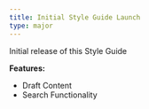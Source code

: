 ```yaml
---
title: Initial Style Guide Launch
type: major
---
```


Initial release of this Style Guide

**Features:**

* Draft Content
* Search Functionality

